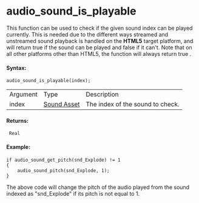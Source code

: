 # audio_sound_is_playable

This function can be used to check if the given sound index can be
played currently. This is needed due to the different ways streamed and
unstreamed sound playback is handled on the **HTML5** target platform,
and will return true if the sound can be played and false if it can't.
Note that on all other platforms other than HTML5, the function will
always return true .

#### Syntax:

``` gml
audio_sound_is_playable(index);
```

|          |                                                              |                                  |
|----------|--------------------------------------------------------------|----------------------------------|
| Argument | Type                                                         | Description                      |
| index    |  [Sound Asset](../../../../../The_Asset_Editors/Sounds)  | The index of the sound to check. |

#### Returns:

``` gml
 Real
```

#### Example:

``` gml
if audio_sound_get_pitch(snd_Explode) != 1
{
    audio_sound_pitch(snd_Explode, 1);
}
```

The above code will change the pitch of the audio played from the sound
indexed as "snd_Explode" if its pitch is not equal to 1.
